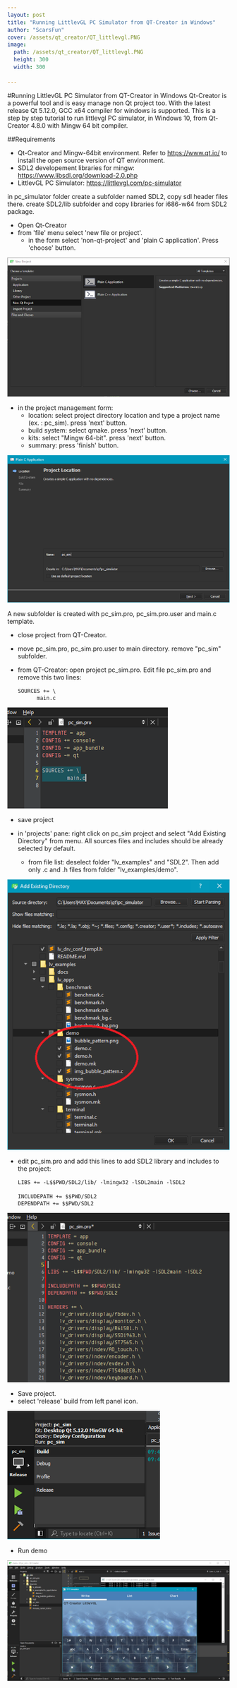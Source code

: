 ```yaml
---
layout: post
title: "Running LittlevGL PC Simulator from QT-Creator in Windows"
author: "ScarsFun"
cover: /assets/qt_creator/QT_littlevgl.PNG
image:
  path: /assets/qt_creator/QT_littlevgl.PNG
  height: 300
  width: 300

---
```

#Running LittlevGL PC Simulator from QT-Creator in Windows
Qt-Creator is a powerful tool and is easy manage non Qt project too.
With the latest release Qt 5.12.0, GCC x64 compiler for windows is supported.
This is a step by step tutorial to run littlevgl PC simulator, in Windows 10, from Qt-Creator 4.8.0 with Mingw 64 bit compiler.

##Requirements
* Qt-Creator and Mingw-64bit environment. Refer to https://www.qt.io/ to install the open source version of QT environment.
* SDL2 developement libraries for mingw: https://www.libsdl.org/download-2.0.php
* LittlevGL PC Simulator: https://littlevgl.com/pc-simulator

in pc_simulator folder create a subfolder named SDL2, copy sdl header files there.
create SDL2/lib subfolder and copy libraries for i686-w64 from SDL2 package.

* Open Qt-Creator
* from 'file' menu select 'new file or project'.
  * in the form select 'non-qt-project' and 'plain C application'. Press 'choose' button.

![QT-Creator project set up](/assets/qt_creator/new_project.PNG)

* in the project management form:
  * location: select project directory location and type a project name (ex. : pc_sim). press 'next' button.
  * build system: select qmake. press 'next' button.
  * kits: select "Mingw 64-bit". press 'next' button.
  * summary: press 'finish' button.

![QT-Creator plain C app](/assets/qt_creator/plain_c_app.PNG)

A new subfolder is created with pc_sim.pro, pc_sim.pro.user and main.c template.

* close project from QT-Creator.
* move pc_sim.pro, pc_sim.pro.user to main directory. remove "pc_sim" subfolder.

* from QT-Creator: open project pc_sim.pro. Edit file pc_sim.pro and remove this two lines:
  ```
  SOURCES += \
        main.c
  ```

![QT-Creator remove template source](/assets/qt_creator/remove_souces.PNG)
* save project

* in 'projects' pane: right click on pc_sim project and select "Add Existing Directory" from menu. All sources files and includes should be already selected by default.
  * from file list: deselect folder "lv_examples" and "SDL2". Then add only .c and .h files from folder "lv_examples/demo".

 ![QT-Creator remove template source](/assets/qt_creator/file_select.PNG)
* edit pc_sim.pro and add this lines to add SDL2 library and includes to the project:
  ```
  LIBS += -L$$PWD/SDL2/lib/ -lmingw32 -lSDL2main -lSDL2

  INCLUDEPATH += $$PWD/SDL2
  DEPENDPATH += $$PWD/SDL2
  ```

![QT-Creator add libraries path](/assets/qt_creator/add_SDL_path.PNG)
* Save project.
* select 'release' build from left panel icon.

![QT-Creator manage kit](/assets/qt_creator/release.png)
* Run demo

![QT-Creator running LittlevGL demo in PC simulator](/assets/qt_creator/QT_littlevgl.PNG)


